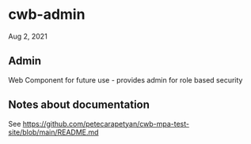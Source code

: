 # cwb-admin

Aug 2, 2021

## Admin

Web Component for future use - provides admin for role based security

## Notes about documentation

See https://github.com/petecarapetyan/cwb-mpa-test-site/blob/main/README.md
